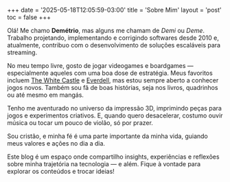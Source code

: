 +++
date = '2025-05-18T12:05:59-03:00'
title = 'Sobre Mim'
layout = 'post'
toc = false
+++

Olá! Me chamo **Demétrio**, mas alguns me chamam de _Demi_ ou _Deme_. Trabalho
projetando, implementando e corrigindo softwares desde 2010 e, atualmente,
contribuo com o desenvolvimento de soluções escaláveis para streaming.

No meu tempo livre, gosto de jogar videogames e boardgames — especialmente
aqueles com uma boa dose de estratégia. Meus favoritos incluem
[The White Castle](https://boardgamegeek.com/boardgame/371942/the-white-castle) e
[Everdell](https://boardgamegeek.com/boardgame/199792/everdell), mas estou sempre
aberto a conhecer jogos novos. Também sou fã de boas histórias, seja nos livros,
quadrinhos ou até mesmo em mangás.

Tenho me aventurado no universo da impressão 3D, imprimindo peças para jogos e
experimentos criativos. E, quando quero desacelerar, costumo ouvir música ou
tocar um pouco de violão, só por prazer.

Sou cristão, e minha fé é uma parte importante da minha vida, guiando meus
valores e ações no dia a dia.

Este blog é um espaço onde compartilho insights, experiências e reflexões sobre
minha trajetória na tecnologia — e além. Fique à vontade para explorar os
conteúdos e trocar ideias!

